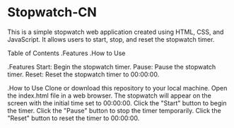 # Stopwatch-CN
This is a simple stopwatch web application created using HTML, CSS, and JavaScript. It allows users to start, stop, and reset the stopwatch timer.

Table of Contents
.Features
.How to Use

.Features
Start: Begin the stopwatch timer.
Pause: Pause the stopwatch timer.
Reset: Reset the stopwatch timer to 00:00:00.

.How to Use
Clone or download this repository to your local machine.
Open the index.html file in a web browser.
The stopwatch will appear on the screen with the initial time set to 00:00:00.
Click the "Start" button to begin the timer.
Click the "Pause" button to stop the timer temporarily.
Click the "Reset" button to reset the timer to 00:00:00.


